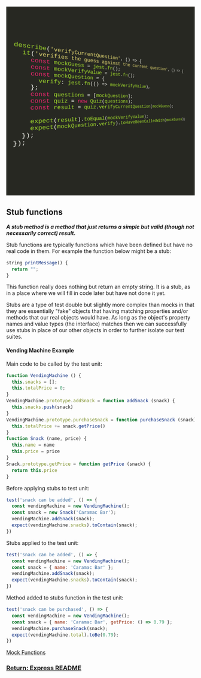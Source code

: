 ![stubsJest](../img/stubsJest.png)

## Stub functions

___A stub method is a method that just returns a simple but valid (though not necessarily correct) result.___

Stub functions are typically functions which have been defined but have no real code in them. For example the function below might be a stub:
```js
string printMessage() {
  return "";
}
```
This function really does nothing but return an empty string. It is a stub, as in a place where we will fill in code later but have not done it yet.

Stubs are a type of test double but slightly more complex than mocks in that they are essentially "fake" objects that having matching properties and/or methods that our real objects would have. As long as the object's property names and value types (the interface) matches then we can successfully use stubs in place of our other objects in order to further isolate our test suites.

#### Vending Machine Example
Main code to be called by the test unit:
```js
function VendingMachine () {
  this.snacks = [];
  this.totalPrice = 0;
}
VendingMachine.prototype.addSnack = function addSnack (snack) {
  this.snacks.push(snack)
}
VendingMachine.prototype.purchaseSnack = function purchaseSnack (snack) {
  this.totalPrice += snack.getPrice()
}
function Snack (name, price) {
  this.name = name
  this.price = price
}
Snack.prototype.getPrice = function getPrice (snack) {
  return this.price
}
```
Before applying stubs to test unit:
```js
test('snack can be added', () => {
  const vendingMachine = new VendingMachine();
  const snack = new Snack('Caramac Bar');
  vendingMachine.addSnack(snack);
  expect(vendingMachine.snacks).toContain(snack);
})
```
Stubs applied to the test unit:
```js
test('snack can be added', () => {
  const vendingMachine = new VendingMachine();
  const snack = { name: 'Caramac Bar' };
  vendingMachine.addSnack(snack);
  expect(vendingMachine.snacks).toContain(snack);
})
```
Method added to stubs function in the test unit:
```js
test('snack can be purchased', () => {
  const vendingMachine = new VendingMachine();
  const snack = { name: 'Caramac Bar', getPrice: () => 0.79 };
  vendingMachine.purchaseSnack(snack);
  expect(vendingMachine.total).toBe(0.79);
})
```

[Mock Functions](https://facebook.github.io/jest/docs/en/mock-function-api.html)

### [Return: Express README](../README.md)
